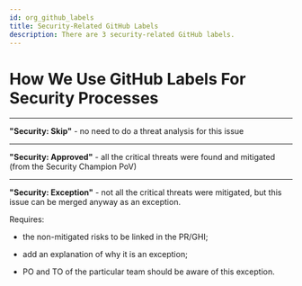 ```yaml
---
id: org_github_labels 
title: Security-Related GitHub Labels
description: There are 3 security-related GitHub labels.
---
```


# How We Use GitHub Labels For Security Processes

---

**"Security: Skip"** - no need to do a threat analysis for this issue

---

**"Security: Approved"** - all the critical threats were found and mitigated
(from the Security Champion PoV)

---

**"Security: Exception"** - not all the critical threats were mitigated, but
this issue can be merged anyway as an exception. 

Requires: 

- the non-mitigated risks to be linked in the PR/GHI;

- add an explanation of why it is an exception;

- PO and TO of the particular team should be aware of this exception.
